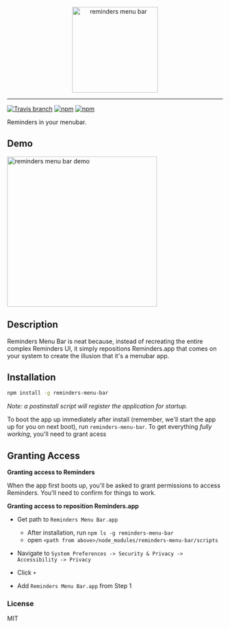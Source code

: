 
<p align="center">
  <img alt="reminders menu bar" src="https://user-images.githubusercontent.com/659829/33078156-aa1e76dc-ce86-11e7-9aee-b4090593957f.png" width=200>
</p>

---

[![Travis branch](https://img.shields.io/travis/briangonzalez/reminders-menu-bar/master.svg?style=flat-square)](https://github.com/briangonzalez/reminders-menu-bar) [![npm](https://img.shields.io/npm/dw/reminders-menu-bar.svg?style=flat-square)](https://www.npmjs.com/package/reminders-menu-bar) [![npm](https://img.shields.io/npm/v/reminders-menu-bar.svg?style=flat-square)](https://www.npmjs.com/package/reminders-menu-bar)

Reminders in your menubar.

## Demo

<img alt="reminders menu bar demo" src="https://user-images.githubusercontent.com/659829/33078327-27f7a484-ce87-11e7-98e8-e0a7c664c61d.gif" width=350>

## Description

Reminders Menu Bar is neat because, instead of recreating the entire complex Reminders UI, it simply
repositions Reminders.app that comes on your system to create the illusion that it's a menubar app.

## Installation

```sh
npm install -g reminders-menu-bar
```

_Note: a postinstall script will register the application for startup._

To boot the app up immediately after install (remember, we'll start the app up for you on next boot),
run `reminders-menu-bar`. To get everything _fully working_, you'll need to grant acess

## Granting Access

**Granting access to Reminders**

When the app first boots up, you'll be asked to grant permissions to access Reminders.
You'll need to confirm for things to work.

**Granting access to reposition Reminders.app**

- Get path to `Reminders Menu Bar.app`
  - After installation, run `npm ls -g reminders-menu-bar`
  - open `<path from above>/node_modules/reminders-menu-bar/scripts`

- Navigate to `System Preferences -> Security & Privacy -> Accessibility -> Privacy`
- Click `+`
- Add `Reminders Menu Bar.app` from Step 1

### License

MIT
